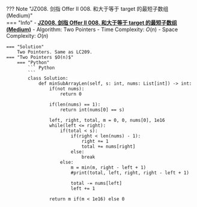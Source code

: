 ??? Note "JZ008. 剑指 Offer II 008. 和大于等于 target 的最短子数组 (Medium)"    
    === "Info"
        - **<a href="https://leetcode-cn.com/problems/bLyHh0/" target="_blank">JZ008. 剑指 Offer II 008. 和大于等于 target 的最短子数组 (Medium)</a>**
        - Algorithm: Two Pointers
        - Time Complexity: $O(n)$
        - Space Complexity: $O(n)$

    === "Solution"
        Two Pointers. Same as LC209. 
    === "Two Pointers $O(n)$"
        === "Python"
            ``` Python            
            ```
            class Solution:
                def minSubArrayLen(self, s: int, nums: List[int]) -> int:
                    if(not nums):
                        return 0

                    if(len(nums) == 1):
                        return int(nums[0] == s)            

                    left, right, total, m = 0, 0, nums[0], 1e16
                    while(left <= right):
                        if(total < s):
                            if(right < len(nums) - 1):
                                right += 1
                                total += nums[right]
                            else:
                                break
                        else:
                            m = min(m, right - left + 1)  
                            #print(total, left, right, right - left + 1)              

                            total -= nums[left]
                            left += 1            

                    return m if(m < 1e16) else 0